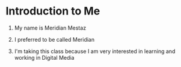 # Introduction to Me

1. My name is Meridian Mestaz

1. I preferred to be called Meridian

1. I'm taking this class because I am very interested in learning and working in Digital Media
